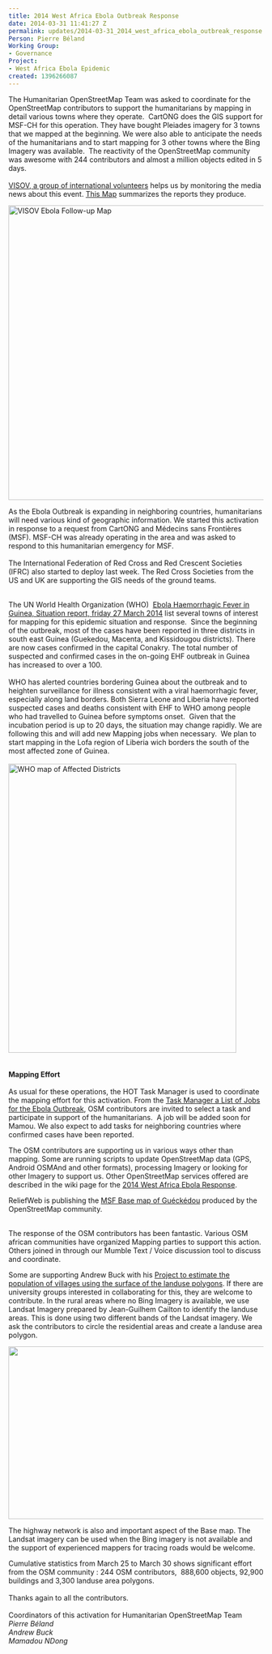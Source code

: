 ```yaml
---
title: 2014 West Africa Ebola Outbreak Response
date: 2014-03-31 11:41:27 Z
permalink: updates/2014-03-31_2014_west_africa_ebola_outbreak_response
Person: Pierre Béland
Working Group:
- Governance
Project:
- West Africa Ebola Epidemic
created: 1396266087
---
```


<p id="yui_3_13_0_1_1396261992659_9891">The Humanitarian OpenStreetMap Team was asked to coordinate for the OpenStreetMap contributors to support the humanitarians by mapping in detail various towns where they operate.&nbsp; CartONG does the GIS support for MSF-CH for this operation. They have bought Pleiades imagery for 3 towns that we mapped at the beginning. We were also able to anticipate the needs of the humanitarians and to start mapping for 3 other towns where the Bing Imagery was available.&nbsp; The reactivity of the OpenStreetMap community was awesome with 244 contributors and almost a million objects edited in 5 days.<br><br><a href="https://twitter.com/VISOV1">VISOV, a group of international volunteers</a> helps us by monitoring the media news about this event. <a href="http://umap.openstreetmap.fr/fr/map/esov-suivi-epidemie-ebola_6356#6/8.907/-9.240">This Map</a> summarizes the reports they produce.</p><p id="yui_3_13_0_1_1396261992659_9890"><img id="yui_3_13_0_1_1396261992659_9889" src="http://hot.openstreetmap.org/sites/default/files/visov-suivi-epidemie-ebola.png" alt="VISOV Ebola Follow-up Map" style="width:627px;height:582px"></p><p id="yui_3_13_0_1_1396261992659_9888">As the Ebola Outbreak is expanding in neighboring countries, humanitarians will need various kind of geographic information. We started this activation in response to a request from CartONG and Médecins sans Frontières (MSF). MSF-CH was already operating in the area and was asked to respond to this humanitarian emergency for MSF.<br><br>The International Federation of Red Cross and Red Crescent Societies (IFRC) also started to deploy last week. The Red Cross Societies from the US and UK are supporting the GIS needs of the ground teams.<img id="yui_3_13_0_1_1396261992659_9887" src="http://hot.openstreetmap.org/sites/default/files/msf-suisse-ebola-2.png" alt=""><br><br></p><p id="yui_3_13_0_1_1396261992659_9885">The UN World Health Organization (WHO)&nbsp; <a href="http://www.afro.who.int/en/clusters-a-programmes/dpc/epidemic-a-%20%20pandemic-alert-and-response/outbreak-news/4069-ebola-haemorrhagic-%20%20feverguinea-27-march-2014.html">Ebola Haemorrhagic Fever in Guinea, Situation report, friday 27 March 2014</a> list several towns of interest for mapping for this epidemic situation and response.&nbsp; Since the beginning of the outbreak, most of the cases have been reported in three districts in south east Guinea (Guekedou, Macenta, and Kissidougou districts). There are now cases confirmed in the capital Conakry. The total number of suspected and confirmed cases in the on-going EHF outbreak in Guinea has increased to over a 100.<br><br>WHO has alerted countries bordering Guinea about the outbreak and to heighten surveillance for illness consistent with a viral haemorrhagic fever, especially along land borders. Both Sierra Leone and Liberia have reported suspected cases and deaths consistent with EHF to WHO among people who had travelled to Guinea before symptoms onset.&nbsp; Given that the incubation period is up to 20 days, the situation may change rapidly. We are following this and will add new Mapping jobs when necessary.&nbsp; We plan to start mapping in the Lofa region of Liberia wich borders the south of the most affected zone of Guinea.<br><br><img id="yui_3_13_0_1_1396261992659_9886" src="http://hot.openstreetmap.org/sites/default/files/afro-who-int-affected-dstricts-ebola.png" alt="WHO map of Affected Districts" style="width:450px;height:571px"><br><br><br><strong>Mapping Effort</strong><br><br>As usual for these operations, the HOT Task Manager is used to coordinate the mapping effort for this activation. From the <a href="http://tasks.hotosm.org/#all/Ebola">Task Manager a List of Jobs for the Ebola Outbreak</a>, OSM contributors are invited to select a task and participate in support of the humanitarians.&nbsp; A job will be added soon for Mamou. We also expect to add tasks for neighboring countries where confirmed cases have been reported.</p><p>The OSM contributors are supporting us in various ways other than mapping. Some are running scripts to update OpenStreetMap data (GPS, Android OSMAnd and other formats), processing Imagery or looking for other Imagery to support us. Other OpenStreetMap services offered are described in the wiki page for the <a href="https://wiki.openstreetmap.org/wiki/2014_West_Africa_Ebola_Response">2014 West Africa Ebola Response</a>.</p><p>ReliefWeb is publishing the <a href="http://reliefweb.int/map/guinea/guinea-gu-ck-dou-base-map">MSF Base map of Guéckédou</a> produced by the OpenStreetMap community.</p><p id="yui_3_13_0_1_1396261992659_9884"><br>The response of the OSM contributors has been fantastic. Various OSM african communities have organized Mapping parties to support this action. Others joined in through our Mumble Text / Voice discussion tool to discuss and coordinate.</p><p id="yui_3_13_0_1_1396261992659_9882">Some are supporting Andrew Buck with his <a id="yui_3_13_0_1_1396261992659_9883" href="http://www.openstreetmap.org/user/AndrewBuck/diary/21465">Project to estimate the population of villages using the surface of the landuse polygons</a>. If there are university groups interested in collaborating for this, they are welcome to contribute. In the rural areas where no Bing Imagery is available, we use Landsat Imagery prepared by Jean-Guilhem Cailton to identify the landuse areas. This is done using two different bands of the Landsat imagery. We ask the contributors to circle the residential areas and create a landuse area polygon.&nbsp;</p><p id="yui_3_13_0_1_1396261992659_9881"><img id="yui_3_13_0_1_1396261992659_9880" src="http://i.imgur.com/RdXeKqc.png" alt="" style="width:583px;height:341px"></p><p>The highway network is also and important aspect of the Base map. The Landsat imagery can be used when the Bing imagery is not available and the support of experienced mappers for tracing roads would be welcome.</p><p>Cumulative statistics from March 25 to March 30 shows significant effort from the OSM community : 244 OSM contributors,&nbsp; 888,600 objects, 92,900 buildings and 3,300 landuse area polygons.<br><br>Thanks again to all the contributors.<br><br>Coordinators of this activation for Humanitarian OpenStreetMap Team<br><em>Pierre Béland</em><br><em id="yui_3_13_0_1_1396261992659_9875">Andrew Buck<br></em><em>Mamadou NDong</em></p>
